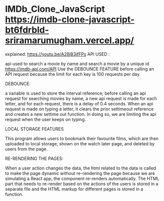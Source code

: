 # IMDb_Clone_JavaScript  https://imdb-clone-javascript-bt6fdrbld-sriramarumugham.vercel.app/

explained: https://youtu.be/A28iB3ifFPs
API USED :

api used to search a movie by name and search a movie by a unique id  https://imdb-api.com/API
Use the DEBOUNCE FEATURE before calling an API request because the limit for each key is 100 requests per day.

DEBOUNCE:

a variable is used to store the interval reference; 
before calling an api request for searching movies by name,
a new api request is made for each letter, and for each request, 
there is a delay of 0.4 seconds. 
When an api request is made on typing a letter, 
it clears the prior settimeout reference and creates a new settime out function. 
In doing so, we are limiting the api request when the user keeps on typing.

LOCAL STORAGE FEATURES

This program allows users to bookmark their favourite films, 
which are then uploaded to local storage, 
shown on the watch later page,
and deleted by users from the page.

RE-RENDERING THE PAGES:

When a user action changes the data, 
the html related to the data is called to make the page dynamic without re-rendering the page 
because we are simulating a React app, the component re-renders automatically. 
The HTML part that needs to re-render based on the actions of the users is stored in a separate file and 
the HTML markup for different pages is stored in a function. 
